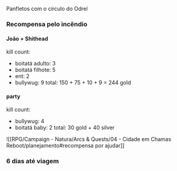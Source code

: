 Panfletos com o círculo do Odrel

### Recompensa pelo incêndio
#### João + Shithead
kill count:
- boitatá adulto: 3
- boitatá filhote: 5
- ent: 2
- bullywug: 9
total: 150 + 75 + 10 + 9 = 244 gold


#### party
kill count:
- bullywug: 4
- boitatá baby: 2
total: 30 gold + 40 silver

![[RPG/Campaign - Natura/Arcs & Quests/04 - Cidade em Chamas Reboot/planejamento#recompensa por ajudar]]


### 6 dias até viagem